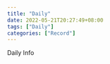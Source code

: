 ```yaml
---
title: "Daily"
date: 2022-05-21T20:27:49+08:00
tags: ["Daily"]
categories: ["Record"]
---
```


Daily Info